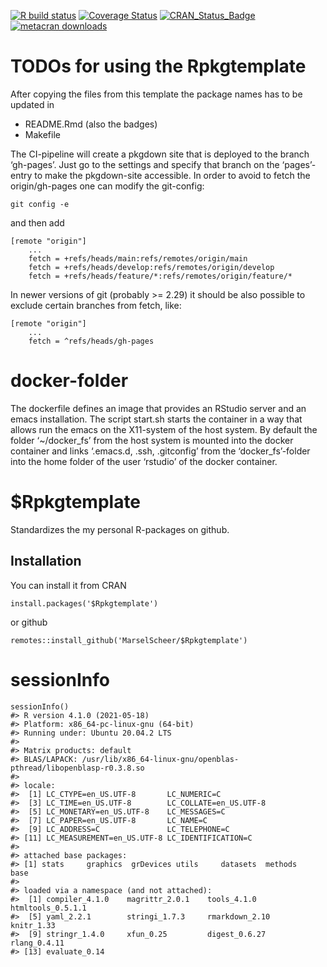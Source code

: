 <!-- README.md is generated from README.Rmd. Please edit that file -->

[![R build
status](https://github.com/MarselScheer/Rpkgtemplate/workflows/R-CMD-check/badge.svg)](https://github.com/MarselScheer/Rpkgtemplate/actions)
[![Coverage
Status](https://img.shields.io/codecov/c/github/MarselScheer/Rpkgtemplate/develop.svg)](https://codecov.io/github/MarselScheer/Rpkgtemplate?branch=develop)
[![CRAN\_Status\_Badge](https://www.r-pkg.org/badges/version/Rpkgtemplate)](https://cran.r-project.org/package=Rpkgtemplate)
[![metacran
downloads](https://cranlogs.r-pkg.org/badges/Rpkgtemplate)](https://cran.r-project.org/package=Rpkgtemplate)

# TODOs for using the Rpkgtemplate

After copying the files from this template the package names has to be
updated in

-   README.Rmd (also the badges)
-   Makefile

The CI-pipeline will create a pkgdown site that is deployed to the
branch ‘gh-pages’. Just go to the settings and specify that branch on
the ‘pages’-entry to make the pkgdown-site accessible. In order to avoid
to fetch the origin/gh-pages one can modify the git-config:

    git config -e

and then add

    [remote "origin"]
        ...
        fetch = +refs/heads/main:refs/remotes/origin/main
        fetch = +refs/heads/develop:refs/remotes/origin/develop
        fetch = +refs/heads/feature/*:refs/remotes/origin/feature/*

In newer versions of git (probably &gt;= 2.29) it should be also
possible to exclude certain branches from fetch, like:

    [remote "origin"]
        ...
        fetch = ^refs/heads/gh-pages

# docker-folder

The dockerfile defines an image that provides an RStudio server and an
emacs installation. The script start.sh starts the container in a way
that allows run the emacs on the X11-system of the host system. By
default the folder ‘~/docker\_fs’ from the host system is mounted into
the docker container and links ‘.emacs.d, .ssh, .gitconfig’ from the
‘docker\_fs’-folder into the home folder of the user ‘rstudio’ of the
docker container.

# $Rpkgtemplate

Standardizes the my personal R-packages on github.

## Installation

You can install it from CRAN

    install.packages('$Rpkgtemplate')

or github

    remotes::install_github('MarselScheer/$Rpkgtemplate')

# sessionInfo

    sessionInfo()
    #> R version 4.1.0 (2021-05-18)
    #> Platform: x86_64-pc-linux-gnu (64-bit)
    #> Running under: Ubuntu 20.04.2 LTS
    #> 
    #> Matrix products: default
    #> BLAS/LAPACK: /usr/lib/x86_64-linux-gnu/openblas-pthread/libopenblasp-r0.3.8.so
    #> 
    #> locale:
    #>  [1] LC_CTYPE=en_US.UTF-8       LC_NUMERIC=C              
    #>  [3] LC_TIME=en_US.UTF-8        LC_COLLATE=en_US.UTF-8    
    #>  [5] LC_MONETARY=en_US.UTF-8    LC_MESSAGES=C             
    #>  [7] LC_PAPER=en_US.UTF-8       LC_NAME=C                 
    #>  [9] LC_ADDRESS=C               LC_TELEPHONE=C            
    #> [11] LC_MEASUREMENT=en_US.UTF-8 LC_IDENTIFICATION=C       
    #> 
    #> attached base packages:
    #> [1] stats     graphics  grDevices utils     datasets  methods   base     
    #> 
    #> loaded via a namespace (and not attached):
    #>  [1] compiler_4.1.0    magrittr_2.0.1    tools_4.1.0       htmltools_0.5.1.1
    #>  [5] yaml_2.2.1        stringi_1.7.3     rmarkdown_2.10    knitr_1.33       
    #>  [9] stringr_1.4.0     xfun_0.25         digest_0.6.27     rlang_0.4.11     
    #> [13] evaluate_0.14
